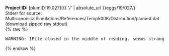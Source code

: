 **Project ID:** [plumID:19.027]({{ '/' | absolute_url }}eggs/19/027/)  
Stderr for source:  MulticanonicalSimulations/References/Temp500K/Distribution/plumed.dat   
(download [zipped raw stdout](plumed.dat.plumed_master.stdout.txt.zip))  
{% raw %}
<pre>
WARNING: IFile closed in the middle of reading. seems strange!
</pre>
{% endraw %}
